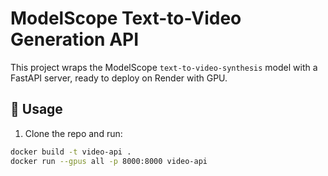 # ModelScope Text-to-Video Generation API

This project wraps the ModelScope `text-to-video-synthesis` model with a FastAPI server, ready to deploy on Render with GPU.

## 🚀 Usage

1. Clone the repo and run:

```bash
docker build -t video-api .
docker run --gpus all -p 8000:8000 video-api
